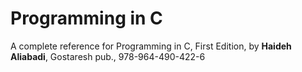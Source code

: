 # Programming in C
A complete reference for Programming in C, First Edition, by <b>Haideh Aliabadi</b>, Gostaresh pub., 978-964-490-422-6
